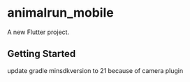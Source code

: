 # animalrun_mobile

A new Flutter project.

## Getting Started

update gradle minsdkversion to 21 because of camera plugin
